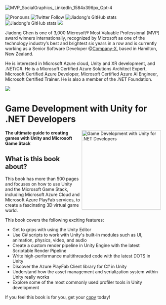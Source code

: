 
<!--
**chenjd/chenjd** is a ✨ _special_ ✨ repository because its `README.md` (this file) appears on your GitHub profile.

Here are some ideas to get you started:
-->
![MVP_SocialGraphics_LinkedIn_1584x396px_Opt-4](https://user-images.githubusercontent.com/5668352/184517515-0d3addc7-c812-425b-bdcc-9da50d36985b.jpg)


![Pronouns](https://img.shields.io/badge/Pronouns-He%2FHim-blue)
![Twitter Follow](https://img.shields.io/twitter/follow/chen_jd?style=social)
![Jiadong's GitHub stats](https://img.shields.io/github/stars/chenjd?style=social)
![Jiadong's GitHub stats](https://img.shields.io/github/followers/chenjd?style=social)
![](https://img.shields.io/badge/Blog-jiadongchen.com-blue)

Jiadong Chen is one of 3,000 Microsoft® Most Valuable Professional (MVP) award winners internationally, recognized by Microsoft as one of the technology industry’s best and brightest six years in a row and is currently working as a Senior Software Developer @[Company-X](https://www.linkedin.com/company/company-x-ltd/), based in Hamilton, New Zealand.

He is interested in Microsoft Azure cloud, Unity and XR development, and .NET/C#. He is a Microsoft Certified Azure Solutions Architect Expert, Microsoft Certified Azure Developer, Microsoft Certified Azure AI Engineer, Microsoft Certified Trainer. He is also a member of the .NET Foundation.


![](https://github-readme-stats.vercel.app/api?username=chenjd&show_icons=true)

# Game Development with Unity for .NET Developers

<a href="https://www.amazon.com/Game-Development-Unity-NET-Developers/dp/1801078076"><img src="https://static.packt-cdn.com/products/9781801078078/cover/smaller" alt="Game Development with Unity for .NET Developers" height="256px" align="right"></a>

**The ultimate guide to creating games with Unity and Microsoft Game Stack**

## What is this book about?
This book has more than 500 pages and focuses on how to use Unity and the Microsoft Game Stack, including Microsoft Azure Cloud and Microsoft Azure PlayFab services, to create a fascinating 3D virtual game world.

This book covers the following exciting features:
* Get to grips with using the Unity Editor
* Use C# scripts to work with Unity's built-in modules such as UI, animation, physics, video, and audio
* Create a custom render pipeline in Unity Engine with the latest Scriptable Render Pipeline
* Write high-performance multithreaded code with the latest DOTS in Unity
* Discover the Azure PlayFab Client library for C# in Unity
* Understand how the asset management and serialization system within Unity really works
* Explore some of the most commonly used profiler tools in Unity development

If you feel this book is for you, get your [copy](https://www.amazon.com/Game-Development-Unity-NET-Developers/dp/1801078076) today!
